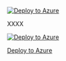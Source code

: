 [![Deploy to Azure](https://azuredeploy.net/deploybutton.svg)](https://deploy.azure.com/?repository=https://github.com/inri13666/deploy-to-azure?ptmpl=parameters.azuredeploy.json)

XXXX

[![Deploy to Azure](https://azuredeploy.net/deploybutton.svg)](https://portal.azure.com/#create/Microsoft.Template/uri/https://raw.githubusercontent.com/inri13666/deploy-to-azure/master/azuredeploy.json)


<!-- Make sure to URI encode the template file location! -->
<a href="https://portal.azure.com/#create/Microsoft.Template/uri/https%3A%2F%2Fraw.githubusercontent.com%2Fnoelbundick%2Farm-samples%2Fmaster%2F1-storageaccount%2Ftemplate.json">Deploy to Azure</a>
